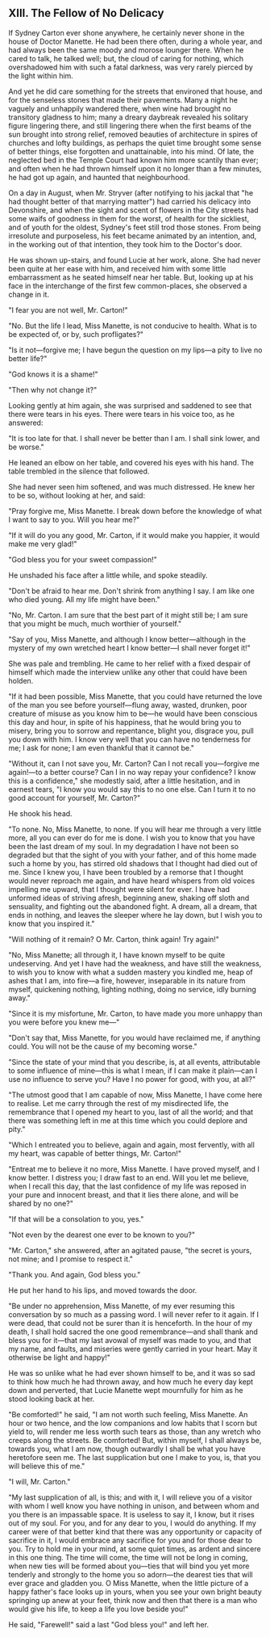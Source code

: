 ## XIII. The Fellow of No Delicacy

If Sydney Carton ever shone anywhere, he certainly never shone in the house of Doctor Manette. He had been there often, during a whole year, and had always been the same moody and morose lounger there. When he cared to talk, he talked well; but, the cloud of caring for nothing, which overshadowed him with such a fatal darkness, was very rarely pierced by the light within him.

And yet he did care something for the streets that environed that house, and for the senseless stones that made their pavements. Many a night he vaguely and unhappily wandered there, when wine had brought no transitory gladness to him; many a dreary daybreak revealed his solitary figure lingering there, and still lingering there when the first beams of the sun brought into strong relief, removed beauties of architecture in spires of churches and lofty buildings, as perhaps the quiet time brought some sense of better things, else forgotten and unattainable, into his mind. Of late, the neglected bed in the Temple Court had known him more scantily than ever; and often when he had thrown himself upon it no longer than a few minutes, he had got up again, and haunted that neighbourhood.

On a day in August, when Mr. Stryver (after notifying to his jackal that "he had thought better of that marrying matter") had carried his delicacy into Devonshire, and when the sight and scent of flowers in the City streets had some waifs of goodness in them for the worst, of health for the sickliest, and of youth for the oldest, Sydney's feet still trod those stones. From being irresolute and purposeless, his feet became animated by an intention, and, in the working out of that intention, they took him to the Doctor's door.

He was shown up-stairs, and found Lucie at her work, alone. She had never been quite at her ease with him, and received him with some little embarrassment as he seated himself near her table. But, looking up at his face in the interchange of the first few common-places, she observed a change in it.

"I fear you are not well, Mr. Carton!"

"No. But the life I lead, Miss Manette, is not conducive to health. What is to be expected of, or by, such profligates?"

"Is it not—forgive me; I have begun the question on my lips—a pity to live no better life?"

"God knows it is a shame!"

"Then why not change it?"

Looking gently at him again, she was surprised and saddened to see that there were tears in his eyes. There were tears in his voice too, as he answered:

"It is too late for that. I shall never be better than I am. I shall sink lower, and be worse."

He leaned an elbow on her table, and covered his eyes with his hand. The table trembled in the silence that followed.

She had never seen him softened, and was much distressed. He knew her to be so, without looking at her, and said:

"Pray forgive me, Miss Manette. I break down before the knowledge of what I want to say to you. Will you hear me?"

"If it will do you any good, Mr. Carton, if it would make you happier, it would make me very glad!"

"God bless you for your sweet compassion!"

He unshaded his face after a little while, and spoke steadily.

"Don't be afraid to hear me. Don't shrink from anything I say. I am like one who died young. All my life might have been."

"No, Mr. Carton. I am sure that the best part of it might still be; I am sure that you might be much, much worthier of yourself."

"Say of you, Miss Manette, and although I know better—although in the mystery of my own wretched heart I know better—I shall never forget it!"

She was pale and trembling. He came to her relief with a fixed despair of himself which made the interview unlike any other that could have been holden.

"If it had been possible, Miss Manette, that you could have returned the love of the man you see before yourself—flung away, wasted, drunken, poor creature of misuse as you know him to be—he would have been conscious this day and hour, in spite of his happiness, that he would bring you to misery, bring you to sorrow and repentance, blight you, disgrace you, pull you down with him. I know very well that you can have no tenderness for me; I ask for none; I am even thankful that it cannot be."

"Without it, can I not save you, Mr. Carton? Can I not recall you—forgive me again!—to a better course? Can I in no way repay your confidence? I know this is a confidence," she modestly said, after a little hesitation, and in earnest tears, "I know you would say this to no one else. Can I turn it to no good account for yourself, Mr. Carton?"

He shook his head.

"To none. No, Miss Manette, to none. If you will hear me through a very little more, all you can ever do for me is done. I wish you to know that you have been the last dream of my soul. In my degradation I have not been so degraded but that the sight of you with your father, and of this home made such a home by you, has stirred old shadows that I thought had died out of me. Since I knew you, I have been troubled by a remorse that I thought would never reproach me again, and have heard whispers from old voices impelling me upward, that I thought were silent for ever. I have had unformed ideas of striving afresh, beginning anew, shaking off sloth and sensuality, and fighting out the abandoned fight. A dream, all a dream, that ends in nothing, and leaves the sleeper where he lay down, but I wish you to know that you inspired it."

"Will nothing of it remain? O Mr. Carton, think again! Try again!"

"No, Miss Manette; all through it, I have known myself to be quite undeserving. And yet I have had the weakness, and have still the weakness, to wish you to know with what a sudden mastery you kindled me, heap of ashes that I am, into fire—a fire, however, inseparable in its nature from myself, quickening nothing, lighting nothing, doing no service, idly burning away."

"Since it is my misfortune, Mr. Carton, to have made you more unhappy than you were before you knew me—"

"Don't say that, Miss Manette, for you would have reclaimed me, if anything could. You will not be the cause of my becoming worse."

"Since the state of your mind that you describe, is, at all events, attributable to some influence of mine—this is what I mean, if I can make it plain—can I use no influence to serve you? Have I no power for good, with you, at all?"

"The utmost good that I am capable of now, Miss Manette, I have come here to realise. Let me carry through the rest of my misdirected life, the remembrance that I opened my heart to you, last of all the world; and that there was something left in me at this time which you could deplore and pity."

"Which I entreated you to believe, again and again, most fervently, with all my heart, was capable of better things, Mr. Carton!"

"Entreat me to believe it no more, Miss Manette. I have proved myself, and I know better. I distress you; I draw fast to an end. Will you let me believe, when I recall this day, that the last confidence of my life was reposed in your pure and innocent breast, and that it lies there alone, and will be shared by no one?"

"If that will be a consolation to you, yes."

"Not even by the dearest one ever to be known to you?"

"Mr. Carton," she answered, after an agitated pause, "the secret is yours, not mine; and I promise to respect it."

"Thank you. And again, God bless you."

He put her hand to his lips, and moved towards the door.

"Be under no apprehension, Miss Manette, of my ever resuming this conversation by so much as a passing word. I will never refer to it again. If I were dead, that could not be surer than it is henceforth. In the hour of my death, I shall hold sacred the one good remembrance—and shall thank and bless you for it—that my last avowal of myself was made to you, and that my name, and faults, and miseries were gently carried in your heart. May it otherwise be light and happy!"

He was so unlike what he had ever shown himself to be, and it was so sad to think how much he had thrown away, and how much he every day kept down and perverted, that Lucie Manette wept mournfully for him as he stood looking back at her.

"Be comforted!" he said, "I am not worth such feeling, Miss Manette. An hour or two hence, and the low companions and low habits that I scorn but yield to, will render me less worth such tears as those, than any wretch who creeps along the streets. Be comforted! But, within myself, I shall always be, towards you, what I am now, though outwardly I shall be what you have heretofore seen me. The last supplication but one I make to you, is, that you will believe this of me."

"I will, Mr. Carton."

"My last supplication of all, is this; and with it, I will relieve you of a visitor with whom I well know you have nothing in unison, and between whom and you there is an impassable space. It is useless to say it, I know, but it rises out of my soul. For you, and for any dear to you, I would do anything. If my career were of that better kind that there was any opportunity or capacity of sacrifice in it, I would embrace any sacrifice for you and for those dear to you. Try to hold me in your mind, at some quiet times, as ardent and sincere in this one thing. The time will come, the time will not be long in coming, when new ties will be formed about you—ties that will bind you yet more tenderly and strongly to the home you so adorn—the dearest ties that will ever grace and gladden you. O Miss Manette, when the little picture of a happy father's face looks up in yours, when you see your own bright beauty springing up anew at your feet, think now and then that there is a man who would give his life, to keep a life you love beside you!"

He said, "Farewell!" said a last "God bless you!" and left her.

